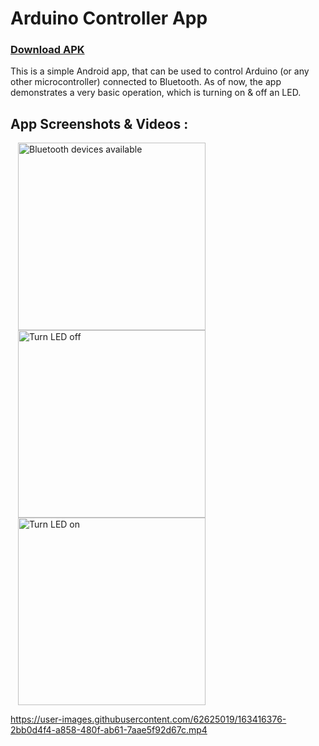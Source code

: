 # Arduino Controller App

### [Download APK](https://drive.google.com/file/d/1dAbSZV46hTxS6UqixkZCqgr5FD1KPPF-/view?usp=sharing)

This is a simple Android app, that can be used to control Arduino (or any other microcontroller) connected to Bluetooth. As of now, the app demonstrates a very basic operation, which is turning on & off an LED.

## App Screenshots & Videos :
<p float="left">
  <img width="300" hspace="12" alt="Bluetooth devices available" src="https://user-images.githubusercontent.com/62625019/163415544-b1ae7368-ee46-4627-9bf3-4eef24e9ea0d.jpeg">
  <img width="300" hspace="12" alt="Turn LED off" src="https://user-images.githubusercontent.com/62625019/163415928-00537efb-198b-4865-a8f1-018715b98ba5.jpeg">
  <img width="300" hspace="12" alt="Turn LED on" src="https://user-images.githubusercontent.com/62625019/163416123-1e66587d-be95-49e0-a139-92476c22ded1.jpeg">
</p>

https://user-images.githubusercontent.com/62625019/163416376-2bb0d4f4-a858-480f-ab61-7aae5f92d67c.mp4

